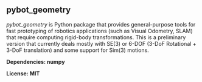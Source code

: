 ## pybot_geometry
*pybot_geometry* is Python package that provides general-purpose tools for fast
prototyping of robotics applications (such as Visual Odometry, SLAM) that
require computing rigid-body transformations. This is a preliminary version that
currently deals mostly with SE(3) or 6-DOF (3-DoF Rotational + 3-DoF
translation) and some support for Sim(3) motions.

**Dependencies: numpy**

**License: MIT**

